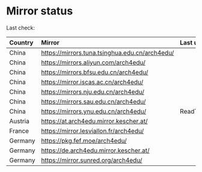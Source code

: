 <script src="./time.js"></script>
# Mirror status
Last check: <script type="text/javascript">localize(1680679055.4382045);</script>

|Country|Mirror|Last update|
|:------|:-----|:----------|
|China|https://mirrors.tuna.tsinghua.edu.cn/arch4edu/|<script type="text/javascript">localize(1680632903);</script>|
|China|https://mirrors.aliyun.com/arch4edu/|<script type="text/javascript">localize(1680577316);</script>|
|China|https://mirrors.bfsu.edu.cn/arch4edu/|<script type="text/javascript">localize(1680632903);</script>|
|China|https://mirror.iscas.ac.cn/arch4edu/|<script type="text/javascript">localize(1680632903);</script>|
|China|https://mirrors.nju.edu.cn/arch4edu/|<script type="text/javascript">localize(1680577316);</script>|
|China|https://mirrors.sau.edu.cn/arch4edu/|<script type="text/javascript">localize(1673850842);</script>|
|China|https://mirrors.ynu.edu.cn/arch4edu/|ReadTimeout|
|Austria|https://at.arch4edu.mirror.kescher.at/|<script type="text/javascript">localize(1680632903);</script>|
|France|https://mirror.lesviallon.fr/arch4edu/|<script type="text/javascript">localize(1680632903);</script>|
|Germany|https://pkg.fef.moe/arch4edu/|<script type="text/javascript">localize(1680632903);</script>|
|Germany|https://de.arch4edu.mirror.kescher.at/|<script type="text/javascript">localize(1680632903);</script>|
|Germany|https://mirror.sunred.org/arch4edu/|<script type="text/javascript">localize(1680632903);</script>|

<script src="./tablefilter/tablefilter.js"></script>
<script src="./table.js"></script>